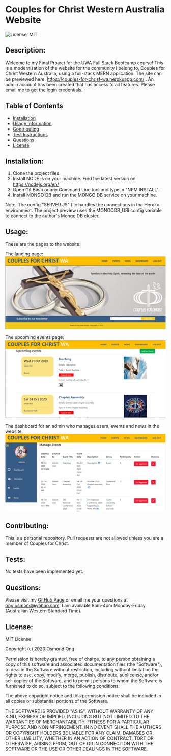 # Couples for Christ Western Australia Website

![License: MIT](https://img.shields.io/badge/License-MIT-yellow.svg)

## Description: 
Welcome to my Final Project for the UWA Full Stack Bootcamp course!
This is a modernisation of the website for the community I belong to, Couples for Christ Western Australia, using a full-stack MERN application.
The site can be previewed here: https://couples-for-christ-wa.herokuapp.com/ .
An admin account has been created that has access to all features. Please email me to get the login credentials.


## Table of Contents 
* [Installation](#Installation) 
* [Usage Information](#Usage) 
* [Contributing](#Contributing) 
* [Test Instructions](#Tests) 
* [Questions](#Questions) 
* [License](#License)  

## Installation: 
1. Clone the project files.
2. Install NODE.js on your machine. Find the latest version on https://nodejs.org/en/
3. Open Git Bash or any Command Line tool and type in "NPM INSTALL". 
4. Install MONGO DB and run the MONGO DB service on your machine.

Note: The config "SERVER.JS" file handles the connections in the Heroku environment. The project preview uses the MONGODB_URI config variable to connect to the author's Mongo DB cluster.

## Usage: 

These are the pages to the website:

The landing page:
![Landing Page](client/src/images/01-CFC-WA-Landing-Page.png)

The upcoming events page:
![Events Page](client/src/images/02-CFC-WA-Events-Page.png)

The dashboard for an admin who manages users, events and news in the website:
![Admin Dashboard Page](client/src/images/03-CFC-WA-Admin-Dashboard-Page.png)

## Contributing: 
This is a personal repository. Pull requests are not allowed unless you are a member of Couples for Christ.

## Tests: 
No tests have been implemented yet.
 
## Questions: 
Please visit my [GitHub Page](https://github.com/ong-osmond/) or email me your questions at ong.osmond@yahoo.com. 
I am available 8am-4pm Monday-Friday (Australian Western Standard Time). 

## License: 
MIT License

Copyright (c) 2020 Osmond Ong

Permission is hereby granted, free of charge, to any person obtaining a copy
of this software and associated documentation files (the "Software"), to deal
in the Software without restriction, including without limitation the rights
to use, copy, modify, merge, publish, distribute, sublicense, and/or sell
copies of the Software, and to permit persons to whom the Software is
furnished to do so, subject to the following conditions:

The above copyright notice and this permission notice shall be included in all
copies or substantial portions of the Software.

THE SOFTWARE IS PROVIDED "AS IS", WITHOUT WARRANTY OF ANY KIND, EXPRESS OR
IMPLIED, INCLUDING BUT NOT LIMITED TO THE WARRANTIES OF MERCHANTABILITY,
FITNESS FOR A PARTICULAR PURPOSE AND NONINFRINGEMENT. IN NO EVENT SHALL THE
AUTHORS OR COPYRIGHT HOLDERS BE LIABLE FOR ANY CLAIM, DAMAGES OR OTHER
LIABILITY, WHETHER IN AN ACTION OF CONTRACT, TORT OR OTHERWISE, ARISING FROM,
OUT OF OR IN CONNECTION WITH THE SOFTWARE OR THE USE OR OTHER DEALINGS IN THE
SOFTWARE.
